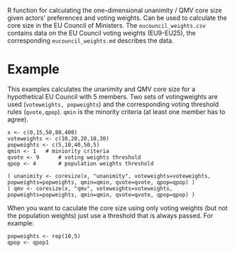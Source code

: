 R function for calculating the one-dimensional unanimity / QMV core size given actors' preferences and voting weights. Can be used to calculate the core size in the EU Council of Ministers. The `eucouncil_weights.csv` contains data on the EU Council voting weights (EU9-EU25), the corresponding `eucouncil_weights.md` describes the data. 


# Example

This examples calculates the unanimity and QMV core size for a hypothetical EU Council with 5 members. Two sets of votingweights are used (`voteweights, popweights`) and the corresponding voting threshold rules (`qvote,qpop`). `qmin` is the minority criteria (at least one member has to agree). 

```
x <- c(0,15,50,80,400)
voteweights <- c(10,20,20,10,30)
popweights <- c(5,10,40,50,5)
qmin <- 1  	# miniority criteria
qvote <- 9		# voting weights threshold
qpop <- 4		# population weights threshold

( unanimity <- coresize(x, "unanimity", voteweights=voteweights, popweights=popweights, qmin=qmin, qvote=qvote, qpop=qpop) )
( qmv <- coresize(x, "qmv", voteweights=voteweights, popweights=popweights, qmin=qmin, qvote=qvote, qpop=qpop) )
```

When you want to caculate the core size using only voting weights (but not the population weights) just use a threshold that is always passed. For example: 

```
popweights <- rep(10,5)
qpop <- qpop1 
```
